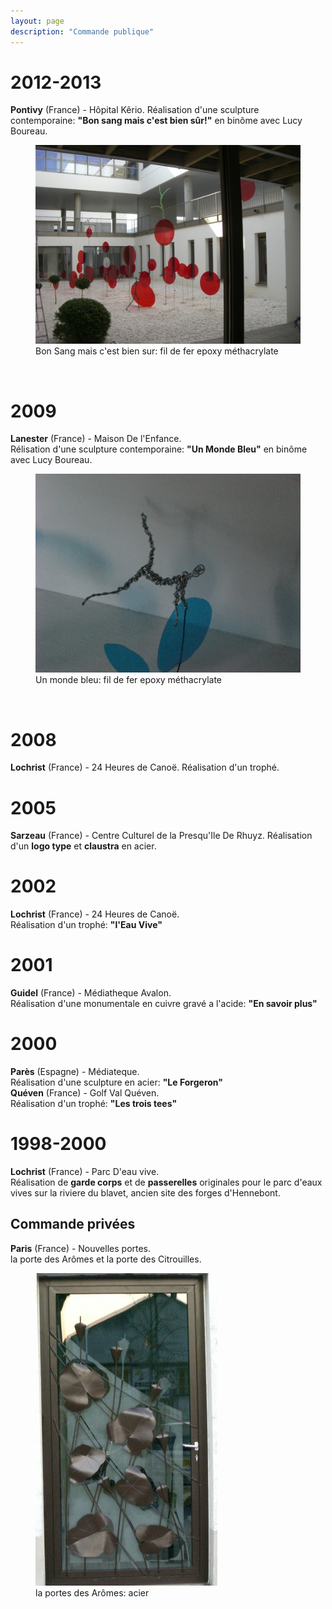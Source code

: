 ```yaml
---
layout: page
description: "Commande publique"
---
```


2012-2013
=========
**Pontivy** (France) - Hôpital Kêrio. 
Réalisation d'une sculpture contemporaine: **"Bon sang mais c'est bien sûr!"** en binôme avec Lucy Boureau.  
<figure>
        <img src="/images/bon-sang.jpg">
        <figcaption>Bon Sang mais c'est bien sur: fil de fer epoxy méthacrylate</figcaption>
</figure><br />

2009
====
**Lanester** (France) - Maison De l'Enfance.  
Rélisation d'une sculpture contemporaine: **"Un Monde Bleu"** en binôme avec Lucy Boureau.   
<figure>
        <img src="/images/bleu-de-bulle.jpg">
        <figcaption>Un monde bleu: fil de fer epoxy méthacrylate</figcaption>
</figure><br />

2008
====
**Lochrist** (France) - 24 Heures de Canoë. 
Réalisation d'un trophé.  

2005
====
**Sarzeau** (France) - Centre Culturel de la Presqu'Ile De Rhuyz. 
Réalisation d'un **logo type** et **claustra** en acier.  

2002
====
**Lochrist** (France) - 24 Heures de Canoë.  
Réalisation d'un trophé: **"l'Eau Vive"**  

2001
====
**Guidel** (France) - Médiatheque Avalon.  
Réalisation d'une monumentale en cuivre gravé a l'acide: **"En savoir plus"**   

2000
====
**Parès** (Espagne) - Médiateque.  
Réalisation d'une sculpture en acier: **"Le Forgeron"**  
**Quéven** (France) - Golf Val Quéven.  
Réalisation d'un trophé: **"Les trois tees"**  

1998-2000
========
**Lochrist** (France) - Parc D'eau vive.  
Réalisation de **garde corps** et de **passerelles** originales pour le parc d'eaux vives sur la riviere du blavet, ancien site des forges d'Hennebont.  

Commande privées
----------------
**Paris** (France) - Nouvelles portes.  
la porte des Arômes et la porte des Citrouilles.  
<figure>
        <img src="/images/arums-citrouilles.jpg">
        <figcaption>la portes des Arômes: acier</figcaption>
</figure><br />
